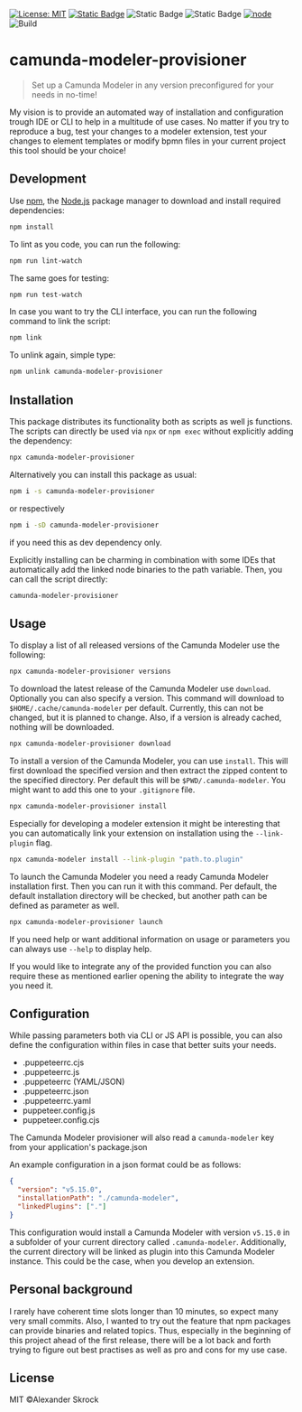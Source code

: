 [![License: MIT](https://img.shields.io/badge/License-MIT-yellow.svg)](https://opensource.org/licenses/MIT) [![Static Badge](https://img.shields.io/badge/OS-Windows-green)](https://img.shields.io/badge/OS-Windows-green) ![Static Badge](https://img.shields.io/badge/OS-Linux-gray) ![Static Badge](https://img.shields.io/badge/OS-Mac-gray) [![node](https://img.shields.io/node/v/passport.svg)](https://github.com/alexanderskrock/camunda-modeler-provisioner) ![Build](https://github.com/alexanderskrock/camunda-modeler-provisioner/actions/workflows/node.js.yml/badge.svg)
# camunda-modeler-provisioner
> Set up a Camunda Modeler in any version preconfigured for your needs in no-time!

My vision is to provide an automated way of installation and configuration trough IDE or CLI to help in a multitude of use cases. No matter if you try to reproduce a bug, test your changes to a modeler extension, test your changes to element templates or modify bpmn files in your current project this tool should be your choice! 

## Development
Use [npm](https://www.npmjs.com/), the [Node.js](https://nodejs.org/en/) package manager to download and install required dependencies:

```sh
npm install
```

To lint as you code, you can run the following:
```sh
npm run lint-watch
```
The same goes for testing:
```sh
npm run test-watch
```

In case you want to try the CLI interface, you can run the following command to link the script:
```sh
npm link
```
To unlink again, simple type:
```sh
npm unlink camunda-modeler-provisioner
```

## Installation

This package distributes its functionality both as scripts as well js functions. The scripts can directly be used via `npx` or `npm exec` without explicitly adding the dependency:
```sh
npx camunda-modeler-provisioner
```
Alternatively you can install this package as usual:
```sh
npm i -s camunda-modeler-provisioner
```
or respectively
```sh
npm i -sD camunda-modeler-provisioner
```
if you need this as dev dependency only.

Explicitly installing can be charming in combination with some IDEs that automatically add the linked node binaries to the path variable. Then, you can call the script directly:
```sh
camunda-modeler-provisioner
```

## Usage

To display a list of all released versions of the Camunda Modeler use the following:
```sh
npx camunda-modeler-provisioner versions
```

To download the latest release of the Camunda Modeler use `download`. Optionally you can also specify a version. This command will download to `$HOME/.cache/camunda-modeler` per default. Currently, this can not be changed, but it is planned to change. Also, if a version is already cached, nothing will be downloaded.
```sh
npx camunda-modeler-provisioner download
```

To install a version of the Camunda Modeler, you can use `install`. This will first download the specified version and then extract the zipped content to the specified directory. Per default this will be `$PWD/.camunda-modeler`. You might want to add this one to your `.gitignore` file.
```sh
npx camunda-modeler-provisioner install
```
Especially for developing a modeler extension it might be interesting that you can automatically link your extension on installation using the `--link-plugin` flag.
```sh
npx camunda-modeler install --link-plugin "path.to.plugin"
```

To launch the Camunda Modeler you need a ready Camunda Modeler installation first. Then you can run it with this command. Per default, the default installation directory will be checked, but another path can be defined as parameter as well.
```sh
npx camunda-modeler-provisioner launch
```

If you need help or want additional information on usage or parameters you can always use `--help` to display help.

If you would like to integrate any of the provided function you can also require these as mentioned earlier opening the ability to integrate the way you need it.

## Configuration

While passing parameters both via CLI or JS API is possible, you can also define the configuration within files in case that better suits your needs.

* .puppeteerrc.cjs
* .puppeteerrc.js
* .puppeteerrc (YAML/JSON)
* .puppeteerrc.json
* .puppeteerrc.yaml
* puppeteer.config.js
* puppeteer.config.cjs

The Camunda Modeler provisioner will also read a `camunda-modeler` key from your application's package.json

An example configuration in a json format could be as follows:

```json
{
  "version": "v5.15.0",
  "installationPath": "./camunda-modeler",
  "linkedPlugins": ["."]
}
```

This configuration would install a Camunda Modeler with version `v5.15.0` in a subfolder of your current directory called `.camunda-modeler`. Additionally, the current directory will be linked as plugin into this Camunda Modeler instance. This could be the case, when you develop an extension.

## Personal background

I rarely have coherent time slots longer than 10 minutes, so expect many very small commits. Also, I wanted to try out the feature that npm packages can provide binaries and related topics. Thus, especially in the beginning of this project ahead of the first release, there will be a lot back and forth trying to figure out best practises as well as pro and cons for my use case.

## License
MIT ©Alexander Skrock
